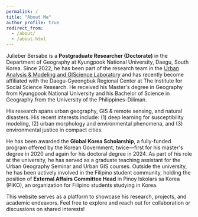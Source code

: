 ```yaml
---
permalink: /
title: "About Me"
author_profile: true
redirect_from: 
  - /about/
  - /about.html
---
```


Julieber Bersabe is a **Postgraduate Researcher (Doctorate)** in the Department of Geography at Kyungpook National University, Daegu, South Korea. Since 2022, he has been part of the research team in the [Urban Analysis & Modeling and GIScience Laboratory](https://ual.knu.ac.kr) and has recently become affiliated with the Daegu-Gyeongbuk Regional Center at The Institute for Social Science Research. He received his Master's degree in Geography from Kyungpook National University and his Bachelor of Science in Geography from the University of the Philippines-Diliman.

His research spans urban geography, GIS & remote sensing, and natural disasters. His recent interests include: (1) deep learning for susceptibility modeling, (2) urban morphology and environmental phenomena, and (3) environmental justice in compact cities.

He has been awarded the **Global Korea Scholarship**, a fully-funded program offered by the Korean Government, twice—first for his master's degree in 2020 and again for his doctoral degree in 2024. As part of his role at the university, he has served as a graduate teaching assistant for the Urban Geography Seminar and Urban GIS courses. Outside the university, he has been actively involved in the Filipino student community, holding the position of **External Affairs Committee Head** in Pinoy Iskolars sa Korea (PIKO), an organization for Filipino students studying in Korea.

This website serves as a platform to showcase his research, projects, and academic endeavors. Feel free to explore and reach out for collaboration or discussions on shared interests!

